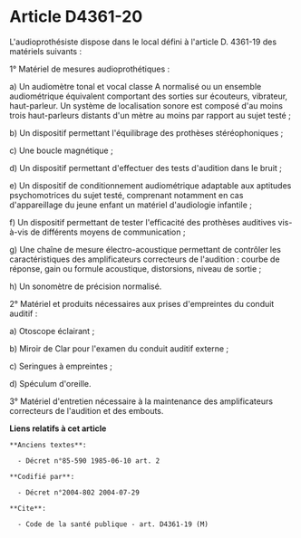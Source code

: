 # Article D4361-20

L'audioprothésiste dispose dans le local défini à l'article D. 4361-19 des matériels suivants :

1° Matériel de mesures audioprothétiques :

a) Un audiomètre tonal et vocal classe A normalisé ou un ensemble audiométrique équivalent comportant des sorties sur
écouteurs, vibrateur, haut-parleur. Un système de localisation sonore est composé d'au moins trois haut-parleurs distants
d'un mètre au moins par rapport au sujet testé ;

b) Un dispositif permettant l'équilibrage des prothèses stéréophoniques ;

c) Une boucle magnétique ;

d) Un dispositif permettant d'effectuer des tests d'audition dans le bruit ;

e) Un dispositif de conditionnement audiométrique adaptable aux aptitudes psychomotrices du sujet testé, comprenant notamment
en cas d'appareillage du jeune enfant un matériel d'audiologie infantile ;

f) Un dispositif permettant de tester l'efficacité des prothèses auditives vis-à-vis de différents moyens de communication ;

g) Une chaîne de mesure électro-acoustique permettant de contrôler les caractéristiques des amplificateurs correcteurs de
l'audition : courbe de réponse, gain ou formule acoustique, distorsions, niveau de sortie ;

h) Un sonomètre de précision normalisé.

2° Matériel et produits nécessaires aux prises d'empreintes du conduit auditif :

a) Otoscope éclairant ;

b) Miroir de Clar pour l'examen du conduit auditif externe ;

c) Seringues à empreintes ;

d) Spéculum d'oreille.

3° Matériel d'entretien nécessaire à la maintenance des amplificateurs correcteurs de l'audition et des embouts.

**Liens relatifs à cet article**

	**Anciens textes**:

	  - Décret n°85-590 1985-06-10 art. 2

	**Codifié par**:

	  - Décret n°2004-802 2004-07-29

	**Cite**:

	  - Code de la santé publique - art. D4361-19 (M)
